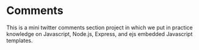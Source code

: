 # Comments
This is a mini twitter comments section project in which we put in practice knowledge on Javascript, Node.js, Express, and ejs embedded Javascript templates.
